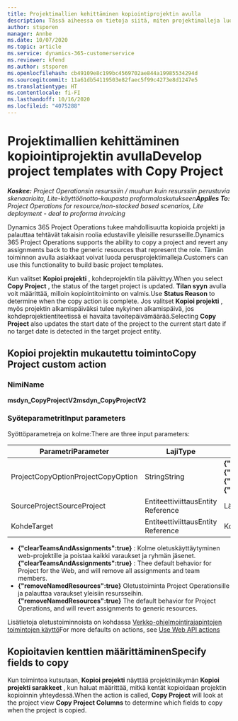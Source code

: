 ```yaml
---
title: Projektimallien kehittäminen kopiointiprojektin avulla
description: Tässä aiheessa on tietoja siitä, miten projektimalleja luodaan kopioi projekti -mukautetun toiminnon avulla.
author: stsporen
manager: Annbe
ms.date: 10/07/2020
ms.topic: article
ms.service: dynamics-365-customerservice
ms.reviewer: kfend
ms.author: stsporen
ms.openlocfilehash: cb49109e8c199bc4569702ae844a19985534294d
ms.sourcegitcommit: 11a61db54119503e82faec5f99c4273e8d1247e5
ms.translationtype: HT
ms.contentlocale: fi-FI
ms.lasthandoff: 10/16/2020
ms.locfileid: "4075288"
---
```

# <a name="develop-project-templates-with-copy-project"></a><span data-ttu-id="c73ff-103">Projektimallien kehittäminen kopiointiprojektin avulla</span><span class="sxs-lookup"><span data-stu-id="c73ff-103">Develop project templates with Copy Project</span></span>

<span data-ttu-id="c73ff-104">_**Koskee:** Project Operationsin resurssiin / muuhun kuin resurssiin perustuvia skenaarioita, Lite-käyttöönotto-kaupasta proformalaskutukseen_</span><span class="sxs-lookup"><span data-stu-id="c73ff-104">_**Applies To:** Project Operations for resource/non-stocked based scenarios, Lite deployment - deal to proforma invoicing_</span></span>

<span data-ttu-id="c73ff-105">Dynamics 365 Project Operations tukee mahdollisuutta kopioida projekti ja palauttaa tehtävät takaisin roolia edustaville yleisille resursseille.</span><span class="sxs-lookup"><span data-stu-id="c73ff-105">Dynamics 365 Project Operations supports the ability to copy a project and revert any assignments back to the generic resources that represent the role.</span></span> <span data-ttu-id="c73ff-106">Tämän toiminnon avulla asiakkaat voivat luoda perusprojektimalleja.</span><span class="sxs-lookup"><span data-stu-id="c73ff-106">Customers can use this functionality to build basic project templates.</span></span>

<span data-ttu-id="c73ff-107">Kun valitset **Kopioi projekti** , kohdeprojektin tila päivittyy.</span><span class="sxs-lookup"><span data-stu-id="c73ff-107">When you select **Copy Project** , the status of the target project is updated.</span></span> <span data-ttu-id="c73ff-108">**Tilan syyn** avulla voit määrittää, milloin kopiointitoiminto on valmis.</span><span class="sxs-lookup"><span data-stu-id="c73ff-108">Use **Status Reason** to determine when the copy action is complete.</span></span> <span data-ttu-id="c73ff-109">Jos valitset **Kopioi projekti** , myös projektin alkamispäiväksi tulee nykyinen alkamispäivä, jos kohdeprojektientiteetissä ei havaita tavoitepäivämäärää.</span><span class="sxs-lookup"><span data-stu-id="c73ff-109">Selecting **Copy Project** also updates the start date of the project to the current start date if no target date is detected in the target project entity.</span></span>

## <a name="copy-project-custom-action"></a><span data-ttu-id="c73ff-110">Kopioi projektin mukautettu toiminto</span><span class="sxs-lookup"><span data-stu-id="c73ff-110">Copy Project custom action</span></span> 

### <a name="name"></a><span data-ttu-id="c73ff-111">Nimi</span><span class="sxs-lookup"><span data-stu-id="c73ff-111">Name</span></span> 

<span data-ttu-id="c73ff-112">**msdyn_CopyProjectV2**</span><span class="sxs-lookup"><span data-stu-id="c73ff-112">**msdyn_CopyProjectV2**</span></span>

### <a name="input-parameters"></a><span data-ttu-id="c73ff-113">Syöteparametrit</span><span class="sxs-lookup"><span data-stu-id="c73ff-113">Input parameters</span></span>
<span data-ttu-id="c73ff-114">Syöttöparametreja on kolme:</span><span class="sxs-lookup"><span data-stu-id="c73ff-114">There are three input parameters:</span></span>

| <span data-ttu-id="c73ff-115">Parametri</span><span class="sxs-lookup"><span data-stu-id="c73ff-115">Parameter</span></span>          | <span data-ttu-id="c73ff-116">Laji</span><span class="sxs-lookup"><span data-stu-id="c73ff-116">Type</span></span>   | <span data-ttu-id="c73ff-117">Arvot</span><span class="sxs-lookup"><span data-stu-id="c73ff-117">Values</span></span>                                                   | 
|--------------------|--------|----------------------------------------------------------|
| <span data-ttu-id="c73ff-118">ProjectCopyOption</span><span class="sxs-lookup"><span data-stu-id="c73ff-118">ProjectCopyOption</span></span>  | <span data-ttu-id="c73ff-119">String</span><span class="sxs-lookup"><span data-stu-id="c73ff-119">String</span></span> | <span data-ttu-id="c73ff-120">**{"removeNamedResources":true}** tai **{"clearTeamsAndAssignments":true}**</span><span class="sxs-lookup"><span data-stu-id="c73ff-120">**{"removeNamedResources":true}** or **{"clearTeamsAndAssignments":true}**</span></span> |
| <span data-ttu-id="c73ff-121">SourceProject</span><span class="sxs-lookup"><span data-stu-id="c73ff-121">SourceProject</span></span>      | <span data-ttu-id="c73ff-122">Entiteettiviittaus</span><span class="sxs-lookup"><span data-stu-id="c73ff-122">Entity Reference</span></span> | <span data-ttu-id="c73ff-123">Lähdeprojekti</span><span class="sxs-lookup"><span data-stu-id="c73ff-123">Source Project</span></span> |
| <span data-ttu-id="c73ff-124">Kohde</span><span class="sxs-lookup"><span data-stu-id="c73ff-124">Target</span></span>             | <span data-ttu-id="c73ff-125">Entiteettiviittaus</span><span class="sxs-lookup"><span data-stu-id="c73ff-125">Entity Reference</span></span> | <span data-ttu-id="c73ff-126">Kohdeprojekti</span><span class="sxs-lookup"><span data-stu-id="c73ff-126">Target Project</span></span> |


- <span data-ttu-id="c73ff-127">**{"clearTeamsAndAssignments":true}** : Kolme oletuskäyttäytyminen web-projektille ja poistaa kaikki varaukset ja ryhmän jäsenet.</span><span class="sxs-lookup"><span data-stu-id="c73ff-127">**{"clearTeamsAndAssignments":true}** : Thee default behavior for Project for the Web, and will remove all assignments and team members.</span></span>
- <span data-ttu-id="c73ff-128">**{"removeNamedResources":true}** Oletustoiminta Project Operationsille ja palauttaa varaukset yleisiin resursseihin.</span><span class="sxs-lookup"><span data-stu-id="c73ff-128">**{"removeNamedResources":true}** The default behavior for Project Operations, and will revert assignments to generic resources.</span></span>

<span data-ttu-id="c73ff-129">Lisätietoja oletustoiminnoista on kohdassa [Verkko-ohjelmointirajapintojen toimintojen käyttö](https://docs.microsoft.com/powerapps/developer/common-data-service/webapi/use-web-api-actions)</span><span class="sxs-lookup"><span data-stu-id="c73ff-129">For more defaults on actions, see [Use Web API actions](https://docs.microsoft.com/powerapps/developer/common-data-service/webapi/use-web-api-actions)</span></span>

## <a name="specify-fields-to-copy"></a><span data-ttu-id="c73ff-130">Kopioitavien kenttien määrittäminen</span><span class="sxs-lookup"><span data-stu-id="c73ff-130">Specify fields to copy</span></span> 
<span data-ttu-id="c73ff-131">Kun toimintoa kutsutaan, **Kopioi projekti** näyttää projektinäkymän **Kopioi projekti sarakkeet** , kun haluat määrittää, mitkä kentät kopioidaan projektin kopioinnin yhteydessä.</span><span class="sxs-lookup"><span data-stu-id="c73ff-131">When the action is called, **Copy Project** will look at the project view **Copy Project Columns** to determine which fields to copy when the project is copied.</span></span>
